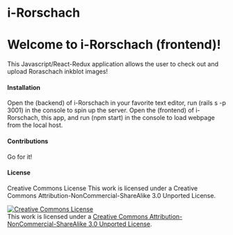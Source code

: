 # i-Rorschach
# Welcome to i-Rorschach (frontend)!
This Javascript/React-Redux application allows the user to check out and upload Roraschach inkblot images!

#### Installation
Open the (backend) of i-Rorschach in your favorite text editor, run (rails s -p 3001) in the console to spin up the server. Open the (frontend) of i-Rorschach, this app, and run (npm start) in the console to load webpage from the local host. 

#### Contributions
Go for it!

#### License
Creative Commons License
This work is licensed under a Creative Commons Attribution-NonCommercial-ShareAlike 3.0 Unported License.

<a rel="license" href="http://creativecommons.org/licenses/by-nc-sa/3.0/"><img alt="Creative Commons License" style="border-width:0" src="https://i.creativecommons.org/l/by-nc-sa/3.0/88x31.png" /></a><br />This work is licensed under a <a rel="license" href="http://creativecommons.org/licenses/by-nc-sa/3.0/">Creative Commons Attribution-NonCommercial-ShareAlike 3.0 Unported License</a>.
